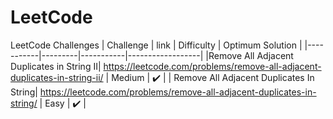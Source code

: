 # LeetCode
LeetCode Challenges
| Challenge | link | Difficulty | Optimum Solution |
|-----------|---------|-----------|------------------|
|Remove All Adjacent Duplicates in String II| https://leetcode.com/problems/remove-all-adjacent-duplicates-in-string-ii/ | Medium | ✔️ |
| Remove All Adjacent Duplicates In String| https://leetcode.com/problems/remove-all-adjacent-duplicates-in-string/ | Easy | ✔️ | 
